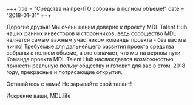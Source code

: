 +++
title = "Средства  на пре-ITO собраны в полном объеме!"
date = "2018-01-31"
+++

Дорогие друзья! Мы очень ценим доверие к проекту MDL Talent Hub наших ранних инвесторов и сторонников, ведь сообщество MDL является самым важным участником команды проекта - без вас мы ничто! Требуемые для дальнейшего развития проекта средства собраны в полном объеме, а это означает, что мы на верном пути. Команда проекта MDL Talent Hub наслаждается возможностью принести реальную пользу обществу и готовит для вас в этом, 2018 году, прекрасные и потрясающие открытия. 

Оставайтесь с нами! Не зарывайте свой талант!

Искренне ваши,
MDL.life
